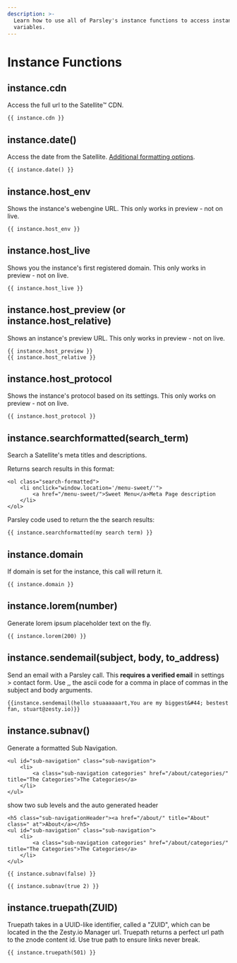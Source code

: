 ```yaml
---
description: >-
  Learn how to use all of Parsley's instance functions to access instance
  variables.
---
```


# Instance Functions

## instance.cdn

Access the full url to the Satellite™ CDN.

```text
{{ instance.cdn }}
```

## instance.date\(\)

Access the date from the Satellite. [Additional formatting options](https://developer.zesty.io/parsley-templating/dates/).

```text
{{ instance.date() }}
```

## instance.host\_env

Shows the instance's webengine URL. This only works in preview - not on live.

```text
{{ instance.host_env }}
```

## instance.host\_live

Shows you the instance's first registered domain. This only works in preview - not on live.

```text
{{ instance.host_live }}
```

## instance.host\_preview \(or instance.host\_relative\)

Shows an instance's preview URL. This only works in preview - not on live.

```text
{{ instance.host_preview }}
{{ instance.host_relative }}
```

## instance.host\_protocol

Shows the instance's protocol based on its settings. This only works on preview - not on live.

```text
{{ instance.host_protocol }}
```

## instance.searchformatted\(search\_term\)

Search a Satellite's meta titles and descriptions.

Returns search results in this format:

```text
<ol class="search-formatted">
    <li onclick="window.location='/menu-sweet/'">
        <a href="/menu-sweet/">Sweet Menu</a>Meta Page description
    </li>
</ol>
```

Parsley code used to return the the search results:

```text
{{ instance.searchformatted(my search term) }}
```

## instance.domain

If domain is set for the instance, this call will return it.

```text
{{ instance.domain }}
```

## instance.lorem\(number\)

Generate lorem ipsum placeholder text on the fly.

```text
{{ instance.lorem(200) }}
```

## instance.sendemail\(subject, body, to\_address\)

Send an email with a Parsley call. This **requires a verified email** in settings &gt; contact form. Use ,, the ascii code for a comma in place of commas in the subject and body arguments.

```text
{{instance.sendemail(hello stuaaaaaart,You are my biggest&#44; bestest fan, stuart@zesty.io)}}
```

## instance.subnav\(\)

Generate a formatted Sub Navigation.

```text
<ul id="sub-navigation" class="sub-navigation">
    <li>
        <a class="sub-navigation categories" href="/about/categories/" title="The Categories">The Categories</a>
    </li>
</ul>
```

show two sub levels and the auto generated header

```text
<h5 class="sub-navigationHeader"><a href="/about/" title="About" class=" at">About</a></h5> 
<ul id="sub-navigation" class="sub-navigation">
    <li>
        <a class="sub-navigation categories" href="/about/categories/" title="The Categories">The Categories</a>
    </li>
</ul>
```

```text
{{ instance.subnav(false) }} 

{{ instance.subnav(true 2) }}
```

## instance.truepath\(ZUID\)

Truepath takes in a UUID-like identifier, called a "ZUID", which can be located in the the Zesty.io Manager url. Truepath returns a perfect url path to the znode content id. Use true path to ensure links never break.

```text
{{ instance.truepath(501) }}
```

